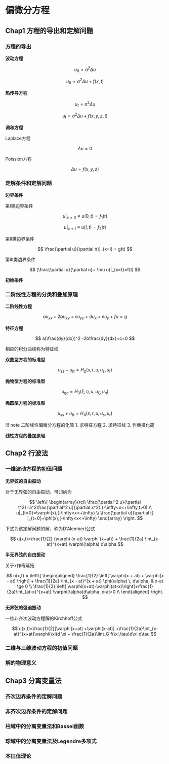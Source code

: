 # 偏微分方程

## Chap1 方程的导出和定解问题

### 方程的导出

**波动方程**

$$
u_{tt}=a^2 \Delta u 
$$

$$
u_{tt} = a^2 \Delta u +f(x,t)
$$

**热传导方程**

$$
u_t=a^2\Delta u
$$

$$
u_t=a^2 \Delta u + f(x,y,z,t)
$$

**调和方程**

Laplace方程

$$
\Delta u=0
$$

Poission方程

$$
\Delta u =f(x,y,z)
$$

### 定解条件和定解问题

**边界条件**

第Ⅰ类边界条件

$$
u|_{x=0} \equiv u(0,t)=f_1(t)
$$

$$
u|_{x=l} \equiv u(l,t)=f_2(t)
$$

第Ⅱ类边界条件

$$
\frac{\partial u}{\partial n}|_{x=l} = g(t)
$$

第Ⅲ类边界条件

$$
(\frac{\partial u}{\partial n}+ \mu u)|_{x=t}=f(t)
$$

**初始条件**

### 二阶线性方程的分类和叠加原理

**二阶线性方程**

$$
au_{xx}+2bu_{xy}+cu_{yy}+du_{x}+eu_{y}+fu=g
$$

**特征方程**

$$
a(\frac{dy}{dx})^2 -2b\frac{dy}{dx}+c=0
$$

相应的积分曲线称为特征线

**双曲型方程的标准型**

$$
u_{ss}-u_{tt}=H_2(s,t,u,u_s,u_t)
$$

**抛物型方程的标准型**

$$
u_{\eta\eta}=H_3(\xi,\eta,u,u_\xi,u_\eta)
$$

**椭圆型方程的标准型**

$$
u_{ss}+u_{tt}=H_4(s,r,u,u_s,u_r)
$$

!!! note 二阶线性偏微分方程的化简
    1. 求特征方程
    2. 求特征线
    3. 作替换化简

**线性方程的叠加原理**

## Chap2 行波法

### 一维波动方程的初值问题

**无界弦的自由振动**

对于无界弦的自由振动，可归纳为

$$
\left\{
\begin{array}{rcl}
\frac{\partial^2 u}{\partial t^2}=a^2\frac{\partial^2 u}{\partial x^2},(-\infty<x<+\infty,t>0) \\
u|_{t=0}=\varphi(x),(-\infty<x<+\infty) \\
\frac{\partial u}{\partial t} |_{t=0}=\phi(x),(-\infty<x<+\infty)
\end{array}
\right.
$$

下式为该定解问题的解，称为D'Alembert公式

$$
u(x,t)=\frac{1}{2} (\varphi (x-at) \varphi (x+at)) + \frac{1}{2a} \int_{x-at}^{x+at} \varphi(\alpha) d\alpha
$$

**半无界弦的自由振动**

关于x作奇延拓

$$
u(x,t) = \left\{
\begin{aligned}
\frac{1}{2} \left[ \varphi(x + at) + \varphi(x - at) \right] + \frac{1}{2a} \int_{x - at}^{x + at} \phi(\alpha) \, d\alpha, & x-at \ge 0 \\
\frac{1}{2} \left[ \varphi(x+at)-\varphi(at-x)\right]+\frac{1}{2a}\int_{at-x}^{x+at} \varphi(\alpha)d\alpha ,x-at<0 \\
\end{aligned}
\right.
$$

**无界弦的强迫振动**

一维非齐次波动方程解的Kirchhoff公式

$$
u(x,t)=\frac{1}{2}[\varphi(x+at) +\varphi(x-at)] +\frac{1}{2a}\int_{x-at}^{x+at}\varphi(\xi)d \xi + \frac{1}{2a}\iint_G f(\xi,\tau)d\xi d\tau
$$

### 二维与三维波动方程的初值问题

### 解的物理意义

## Chap3 分离变量法

### 齐次边界条件的定解问题

### 非齐次边界条件的定解问题

### 柱域中的分离变量法和Bassel函数

### 球域中的分离变量法及Legendre多项式

### 本征值理论